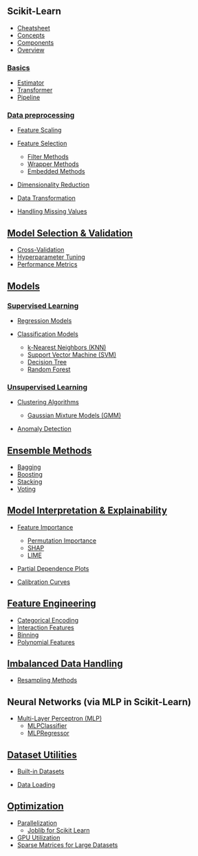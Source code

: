 ## Scikit-Learn

- [Cheatsheet](lessons/cheatsheet/readme.md)
- [Concepts](lessons/concepts/readme.md)
- [Components](lessons/components/readme.md)
- [Overview](lessons/overview/readme.md)


### [Basics](lessons/basics/readme.md)
- [Estimator](lessons/estimator/readme.md)
- [Transformer](lessons/transformer/readme.md)
- [Pipeline](lessons/pipeline/readme.md)

### [Data preprocessing](lessons/data_preprocessing/readme.md)
- [Feature Scaling](lessons/feature_scaling/readme.md)
- [Feature Selection](lessons/feature_selection/readme.md)
  - [Filter Methods](lessons/filter_methods/readme.md)  
  - [Wrapper Methods](lessons/wrapper_methods/readme.md)  
  - [Embedded Methods](lessons/embedded_methods/readme.md) 

- [Dimensionality Reduction](lessons/dimensionality_reduction/readme.md)
- [Data Transformation](lessons/data_transformation/readme.md)
- [Handling Missing Values](lessons/handling_missing_values/readme.md)

## [Model Selection & Validation](lessonss/model_selection_validation/readme.md)

- [Cross-Validation](lessons/cross_validation/readme.md)
- [Hyperparameter Tuning](lessons/hyperparameter_tuning/readme.md) 
- [Performance Metrics](lessons/performance_metrics/readme.md)


## [Models](lessons/models/readme.md)
### [Supervised Learning](lessons/supervised_learning/readme.md)

- [Regression Models](lessons/regression_models/readme.md)
  <!-- - [Linear Regression](lessons/supervised_learning/regression_models/linear_regression/readme.md)
  - [Ridge Regression](lessons/supervised_learning/regression_models/ridge_regression/readme.md)
  - [Lasso Regression](lessons/supervised_learning/regression_models/lasso_regression/readme.md)
  - [ElasticNet](lessons/supervised_learning/regression_models/elasticnet/readme.md)
  - [Support Vector Regression (SVR)](lessons/supervised_learning/regression_models/svr/readme.md)
  - [Decision Tree Regression](lessons/supervised_learning/regression_models/decision_tree_regression/readme.md)
  - [Random Forest Regression](lessons/supervised_learning/regression_models/random_forest_regression/readme.md)
  - [Gradient Boosting Regression](lessons/supervised_learning/regression_models/gradient_boosting_regression/readme.md)
  - [Neural Network Regression](lessons/supervised_learning/regression_models/neural_network_regression/readme.md) -->

- [Classification Models](lessons/classification_models/readme.md)
  - [k-Nearest Neighbors (KNN)](lessons/knn/readme.md)
  - [Support Vector Machine (SVM)](lessons/svm/readme.md)
  - [Decision Tree](lessons/decision_tree/readme.md)
  - [Random Forest](lessons/random_forest/readme.md)
  <!-- - [Logistic Regression](lessons/supervised_learning/classification_models/logistic_regression/readme.md)
  - [Naïve Bayes](lessons/supervised_learning/classification_models/naive_bayes/readme.md)
  - [k-Nearest Neighbors (KNN)](lessons/supervised_learning/classification_models/knn/readme.md)
  - [Support Vector Machine (SVM)](lessons/supervised_learning/classification_models/svm/readme.md)
  - [Decision Tree Classifier](lessons/supervised_learning/classification_models/decision_tree_classifier/readme.md)
  - [Random Forest Classifier](lessons/supervised_learning/classification_models/random_forest_classifier/readme.md)
  - [Gradient Boosting Classifier](lessons/supervised_learning/classification_models/gradient_boosting_classifier/readme.md)
  - [Neural Network Classifier](lessons/supervised_learning/classification_models/neural_network_classifier/readme.md) -->

### [Unsupervised Learning](lessons/unsupervised_learning/readme.md)

- [Clustering Algorithms](lessons/clustering_algorithms/readme.md)
  <!-- - [K-Means](lessons/unsupervised_learning/clustering_algorithms/k_means/readme.md)
  - [Hierarchical Clustering](lessons/unsupervised_learning/clustering_algorithms/hierarchical_clustering/readme.md)
  - [DBSCAN](lessons/unsupervised_learning/clustering_algorithms/dbscan/readme.md)
  - [Mean Shift](lessons/unsupervised_learning/clustering_algorithms/mean_shift/readme.md) -->
  - [Gaussian Mixture Models (GMM)](lessons/gmm/readme.md)

- [Anomaly Detection](lessons/anomaly_detection/readme.md)
  <!-- - [Isolation Forest](lessons/unsupervised_learning/anomaly_detection/isolation_forest/readme.md)
  - [One-Class SVM](lessons/unsupervised_learning/anomaly_detection/one_class_svm/readme.md)
  - [Local Outlier Factor (LOF)](lessons/unsupervised_learning/anomaly_detection/lof/readme.md) -->

## [Ensemble Methods](lessons/ensemble_methods/readme.md)

- [Bagging](lessons/bagging/readme.md)
- [Boosting](lessons/boosting/readme.md)
- [Stacking](lessons/stacking/readme.md)
- [Voting](lessons/voting/readme.md)

## [Model Interpretation & Explainability](lessons/model_interpretation_explainability/readme.md)

- [Feature Importance](lessons/feature_importance/readme.md)
  - [Permutation Importance](lessons/permutation_importance/readme.md)
  - [SHAP](lessons//shap/readme.md)
  - [LIME](lessons/lime/readme.md)

- [Partial Dependence Plots](lessons/partial_dependence_plots/readme.md)
- [Calibration Curves](lessons/calibration_curves/readme.md)

## [Feature Engineering](lessons/feature_engineering/readme.md)
- [Categorical Encoding](lessons/categorical_encoding/readme.md) 
  <!-- - [One-Hot Encoding](lessons/feature_engineering/categorical_encoding/one_hot_encoding/readme.md)  
  - [Label Encoding](lessons/feature_engineering/categorical_encoding/label_encoding/readme.md)  
  - [Target Encoding](lessons/feature_engineering/categorical_encoding/target_encoding/readme.md)   -->
- [Interaction Features](lessons/interaction_features/readme.md)  
- [Binning](lessons//binning/readme.md)  
- [Polynomial Features](lessons/polynomial_features/readme.md)  

## [Imbalanced Data Handling](lessons/imbalanced_data_handling/readme.md)
- [Resampling Methods](lessons/resampling_methods/readme.md) 
  <!-- - [Oversampling (SMOTE)](lessons/imbalanced_data_handling/resampling_methods/oversampling_smote/readme.md)  
  - [Undersampling](lessons/imbalanced_data_handling/resampling_methods/undersampling/readme.md)  
  - [Class Weighting](lessons/imbalanced_data_handling/resampling_methods/class_weighting/readme.md)   -->

## Neural Networks (via MLP in Scikit-Learn)
- [Multi-Layer Perceptron (MLP)](lessons/mlp/readme.md)
  - [MLPClassifier](lessons/mlp_classifier/readme.md)  
  - [MLPRegressor](lessons/mlp_regressor/readme.md)  

## [Dataset Utilities](lessons/dataset_utilities/readme.md) 
- [Built-in Datasets](lessons/built_in_datasets/readme.md)
  <!-- - [Iris](lessons/dataset_utilities/built_in_datasets/iris/readme.md)  
  - [Wine](lessons/dataset_utilities/built_in_datasets/wine/readme.md)  
  - [Breast Cancer](lessons/dataset_utilities/built_in_datasets/breast_cancer/readme.md)  
  - [Digits](lessons/dataset_utilities/built_in_datasets/digits/readme.md)   -->

- [Data Loading](lessons/data_loading/readme.md)  
  <!-- - [`load_*` functions](lessons/dataset_utilities/data_loading/load_functions/readme.md)  
  - [`fetch_*` functions](lessons/dataset_utilities/data_loading/fetch_functions/readme.md)   -->

## [Optimization](lessons/optimization/readme.md)
- [Parallelization](lessons/parallelization/readme.md)
  - [Joblib for Scikit Learn](lessons/joblib/readme.md)  
- [GPU Utilization](lessons/gpu_scikit_learn/readme.md)
- [Sparse Matrices for Large Datasets](lessons/sparse_matrices/readme.md)  

